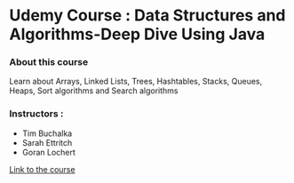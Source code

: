 # Udemy Course : Data Structures and Algorithms-Deep Dive Using Java   
  
### About this course   
Learn about Arrays, Linked Lists, Trees, Hashtables, Stacks, Queues, Heaps, Sort algorithms and Search algorithms   
   
### Instructors :   
* Tim Buchalka   
* Sarah Ettritch   
* Goran Lochert   

[Link to the course](https://www.udemy.com/course/data-structures-and-algorithms-deep-dive-using-java/)   

